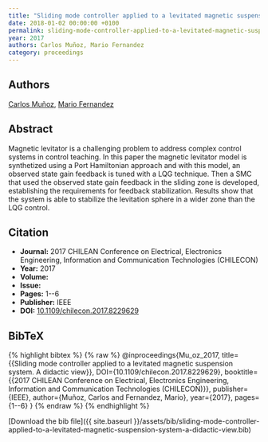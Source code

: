 ```yaml
---
title: "Sliding mode controller applied to a levitated magnetic suspension system. A didactic view"
date: 2018-01-02 00:00:00 +0100
permalink: sliding-mode-controller-applied-to-a-levitated-magnetic-suspension-system-a-didactic-view
year: 2017
authors: Carlos Muñoz, Mario Fernandez
category: proceedings
---
```

 
## Authors
[Carlos Muñoz](authors/carlos-munoz), [Mario Fernandez](authors/mario-fernandez)
 
## Abstract
Magnetic levitator is a challenging problem to address complex control systems in control teaching. In this paper the magnetic levitator model is synthetized using a Port Hamiltonian approach and with this model, an observed state gain feedback is tuned with a LQG technique. Then a SMC that used the observed state gain feedback in the sliding zone is developed, establishing the requirements for feedback stabilization. Results show that the system is able to stabilize the levitation sphere in a wider zone than the LQG control.
 
## Citation
- **Journal:** 2017 CHILEAN Conference on Electrical, Electronics Engineering, Information and Communication Technologies (CHILECON)
- **Year:** 2017
- **Volume:** 
- **Issue:** 
- **Pages:** 1--6
- **Publisher:** IEEE
- **DOI:** [10.1109/chilecon.2017.8229629](https://doi.org/10.1109/chilecon.2017.8229629)
 
## BibTeX
{% highlight bibtex %}
{% raw %}
@inproceedings{Mu_oz_2017,
  title={{Sliding mode controller applied to a levitated magnetic suspension system. A didactic view}},
  DOI={10.1109/chilecon.2017.8229629},
  booktitle={{2017 CHILEAN Conference on Electrical, Electronics Engineering, Information and Communication Technologies (CHILECON)}},
  publisher={IEEE},
  author={Muñoz, Carlos and Fernandez, Mario},
  year={2017},
  pages={1--6}
}
{% endraw %}
{% endhighlight %}
 
[Download the bib file]({{ site.baseurl }}/assets/bib/sliding-mode-controller-applied-to-a-levitated-magnetic-suspension-system-a-didactic-view.bib)
 
